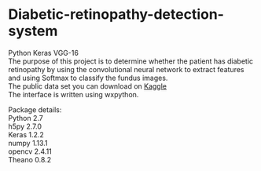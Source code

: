# Diabetic-retinopathy-detection-system
Python Keras VGG-16 </br>
The purpose of this project is to determine whether the patient has diabetic retinopathy by using the convolutional neural network to extract features and using Softmax to classify the fundus images.</br>
The public data set you can download on [Kaggle](https://www.kaggle.com/c/diabetic-retinopathy-detection/data)</br>
The interface is written using wxpython.</br>

Package details:</br>
Python 2.7</br>
h5py  2.7.0  </br>
Keras 1.2.2   </br>
numpy 1.13.1  </br>
opencv 2.4.11 </br> 
Theano 0.8.2  </br>
